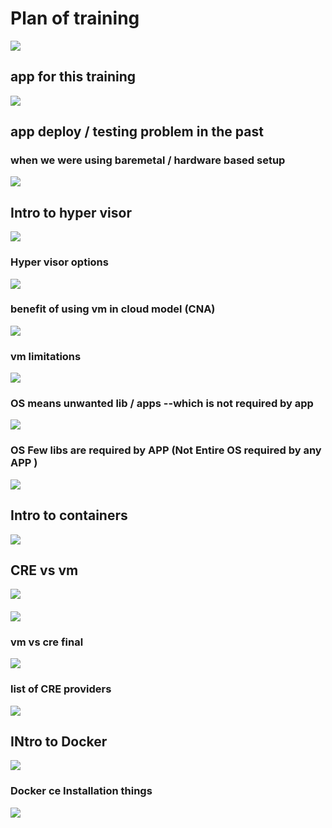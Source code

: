 # Plan of training 

<img src="plan.png">

## app for this training 

<img src="app.png">

## app deploy / testing problem in the past 

### when we were using baremetal / hardware based setup 

<img src="bare.png">

## Intro to hyper visor 

<img src="hyper.png">

### Hyper visor options 

<img src="hypervv.png">

### benefit of using vm in cloud model (CNA)

<img src="cnavm.png">

### vm limitations

<img src="vmlimit.png">

### OS means unwanted lib / apps --which is not required by app 

<img src="os.png">

### OS Few libs are required by APP  (Not Entire OS required by any APP ) 

<img src="app11.png">

## Intro to containers

<img src="cont.png">

## CRE vs vm 

<img src="cre1.png">

####

<img src="cre2.png">

### vm vs cre final 

<img src="cre.png">

### list of CRE providers

<img src="listcre.png">

## INtro to Docker 

<img src="docker.png">

### Docker ce Installation things

<img src="docker1.png">



